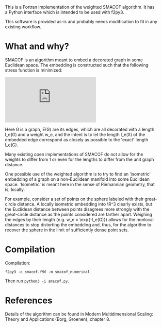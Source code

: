 This is a Fortran implementation of the weighted SMACOF algorithm.
It has a Python interface which is intended to be used with f2py3.

This software is provided as-is and probably needs modification to fit in any existing workflow.

# What and why?
SMACOF is an algorithm meant to embed a decorated graph in some Euclidean space.
The embedding is constructed such that the following stress function is minimized:

![equation](https://latex.codecogs.com/svg.latex?%5Csigma_G%28X%29%20%3D%20%5Csum_%7Be%20%5Cin%20E%28G%29%7D%20w_e%20%28l_e%28X%29%20-%20l_e%28G%29%29%5E2)

Here G is a graph, E(G) are its edges, which are all decorated with a length l_e(G) and a weight w_e,
and the intent is to let the length l_e(X) of the embedded edge correspond as closely as possible to the 'exact' length l_e(G).

Many existing open implementations of SMACOF do not allow for the weights to differ from 1 or even for the lengths to differ from the unit graph distance.

One possible use of the weighted algorithm is to try to find an 'isometric' embedding of a graph on a non-Euclidean manifold into some Euclidean space. 'Isometric' is meant here in the sense of Riemannian geometry, that is, locally.

For example, consider a set of points on the sphere labeled with their great-circle distance.
A locally isometric embedding into \R^3 clearly exists, but the Euclidean distance between points disagrees more strongly with the great-circle distance as the points considered are farther apart.
Weighing the edges by their length (e.g. w_e = \exp{-l_e(G)}) allows for the nonlocal distances to stop distorting the embedding and, thus, for the algorithm to recover the sphere in the limit of sufficiently dense point sets.


# Compilation
Compilation:
```
f2py3 -c smacof.f90 -m smacof_numerical
```

Then run `python3 -i smacof.py`.

# References
Details of the algorithm can be found in Modern Multidimensional Scaling: Theory and Applications (Borg, Groenen), chapter 8.
